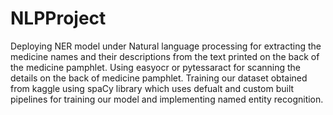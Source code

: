 # NLPProject
Deploying NER model under Natural language processing for extracting the medicine names and their descriptions from the text printed on the back of the medicine pamphlet. 
Using easyocr or pytessaract for scanning the details on the back of medicine pamphlet.
Training our dataset obtained from kaggle using spaCy library which uses defualt and custom built pipelines for training our model and implementing named entity recognition. 

